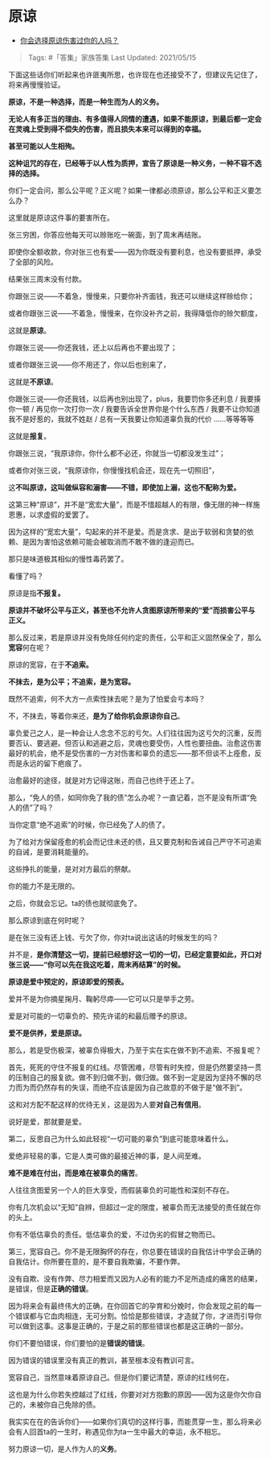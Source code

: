 # 原谅

- [你会选择原谅伤害过你的人吗？](https://www.zhihu.com/question/412000560/answer/1699737693)

>Tags: #「答集」家族答集
>Last Updated: 2021/05/15

下面这些话你们听起来也许匪夷所思，也许现在也还接受不了，但建议先记住了，将来再慢慢验证。

**原谅，不是一种选择，而是一种生而为人的义务。**

**无论人有多正当的理由、有多值得人同情的遭遇，如果不能原谅，到最后都一定会在灵魂上受到得不偿失的伤害，而且损失本来可以得到的幸福。**

**甚至可能以人生相殉。**

**这种诅咒的存在，已经等于以人性为质押，宣告了原谅是一种义务，一种不容不选择的选择。**

  

你们一定会问，那么公平呢？正义呢？如果一律都必须原谅，那么公平和正义要怎么办？

  

这里就是原谅这件事的要害所在。

  

张三穷困，你答应他每天可以赊账吃一碗面，到了周末再结账。

即使你全额收款，你对张三也有爱——因为你既没有要利息，也没有要抵押，承受了全部的风险。

结果张三周末没有付款。

你跟张三说——不着急，慢慢来，只要你补齐面钱，我还可以继续这样赊给你；

或者你跟张三说——不着急，慢慢来，在你没补齐之前，我得降低你的赊欠额度，

这就是**原谅**。

  

你跟张三说——你还我钱，还上以后再也不要出现了；

或者你跟张三说——你不用还了，你以后也别来了，

这就是**不原谅**。

  

你跟张三说——你还我钱，以后再也别出现了，plus，我要罚你多还利息 / 我要揍你一顿 / 再见你一次打你一次 / 我要告诉全世界你是个什么东西 / 我要不让你知道我不是好惹的，我就不姓赵 / 总有一天我要让你知道辜负我的代价 ……等等等等

这就是**报复**。

  

你跟张三说，“我原谅你，你什么都不必还，你就当一切都没发生过”；

或者你对张三说，“我原谅你，你慢慢找机会还，现在先一切照旧”，

这**不叫原谅，这叫做纵容和溺害——不错，即使加上溺，这也不配称为爱。**

这第三种“原谅”，并不是“宽宏大量”，而是不惜超越人的有限，像无限的神一样施恩惠，以求虚假的爱罢了。

因为这样的“宽宏大量”，勾起来的并不是爱。而是贪求、是出于软弱和贪婪的依赖、是因为害怕这依赖可能会被取消而不敢不做的逢迎而已。

那只是味道极其相似的慢性毒药罢了。

看懂了吗？

原谅是指**不报复。**

**原谅并不破坏公平与正义，甚至也不允许人贪图原谅所带来的“爱”而损害公平与正义。**

那么反过来，若是原谅并没有免除任何约定的责任，公平和正义固然保全了，那么**宽容**何在呢？

原谅的宽容，在于**不追索。**

**不抹去，是为公平；不追索，是为宽容。**

既然不追索，何不大方一点索性抹去呢？是为了怕爱会亏本吗？

不，不抹去，等着你来还，**是为了给你机会原谅你自己**。

辜负爱己之人，是一种会让人念念不忘的亏欠。人们往往因为这亏欠的沉重，反而要否认、要逃避。但否认和逃避之后，灵魂也要受伤，人性也要扭曲。治愈这伤害最好的机会，绝不是受伤害的一方对伤害和辜负的遗忘——那不但谈不上痊愈，反而是永远的留下疤痕了。

治愈最好的途径，就是对方记得这账，而自己也终于还上了。

那么，“免人的债，如同你免了我的债”怎么办呢？一直记着，岂不是没有所谓“免人的债”了吗？

当你定意“绝不追索”的时候，你已经免了人的债了。

为了给对方保留痊愈的机会而记住未还的债，且又要克制和告诫自己严守不可追索的自诫，是要消耗能量的。

这些挣扎的能量，是对对方最后的祭献。

你的能力不是无限的。

之后，你就会忘记。ta的债也就彻底免了。

  

那么原谅到底在何时呢？

是在张三没有还上钱、亏欠了你，你对ta说出这话的时候发生的吗？

并不是，**是你清楚这一切，提前已经想好这一切的一切，已经定意要如此，开口对张三说——“你可以先在我这吃着，周末再结算”的时候。**

**原谅是爱中预定的，原谅即爱的预表。**

爱并不是为你摘星掬月、鞠躬尽瘁——它可以只是举手之劳。

爱是对可能的一切辜负的、预先许诺的和最后赠予的原谅。

**爱不是供养，爱是原谅。**

  

那么，若是受伤极深，被辜负得极大，乃至于实在实在做不到不追索、不报复呢？

首先，死死的守住不报复的红线。尽管困难，尽管有时失控，但是仍然要坚持一贯的压制自己的报复欲。做不到归做不到，做归做。做不到一定是因为坚持不懈的尽力而为而仍然存有的失误，而绝不应该是因为自己故意的不做于是“做不到”。

这和对方配不配这样的优待无关，这是因为人要**对自己有信用**。

说好是爱，那就要是爱。

  

第二，反思自己为什么如此轻视“一切可能的辜负”到底可能意味着什么。

爱绝非轻易的事，它是人类可做的最接近神的事，是人间至难。

**难不是难在付出，而是难在被辜负的痛苦**。

人往往贪图爱另一个人的巨大享受，而假装辜负的可能性和深刻不存在。

你有几次机会以“无知”自辨，但超过一定的限度，被辜负而无法接受的责任就在你的头上。

你有不低估辜负的责任。低估辜负的爱，不过伪劣的假冒之物而已。

第三，宽容自己。你不是无限胸怀的存在，你总要在错误的自我估计中学会正确的自我估计。你所要在意的，是不要自我欺骗，不要作弊。

没有自欺、没有作弊、尽力相爱而又因为人必有的能力不足所造成的痛苦的结果，是错误，但是**正确的错误**。

因为将来会有最终伟大的正确，在你回首它的孕育和分娩时，你会发现之前的每一个错误都与它血肉相连，无可分割。恰恰是那些错误，才造就了你，才进而引导你可以做到这事。这事是正确的，于是之前的那些错误也都是这正确的一部分。

你们不要怕错误，你们要怕的是**错误的错误**。

因为错误的错误里没有真正的教训，甚至根本没有教训可言。

宽容自己，当然意味着原谅自己。但是你们要记清楚，原谅的红线何在。

这也是为什么你若失控越过了红线，你要对对方抱歉的原因——因为这是你欠你自己的，未被你自己免除的债。

  

我实实在在的告诉你们——如果你们真切的这样行事，而能贯穿一生，那么将来必会有人回首ta的一生时，称遇见你为ta一生中最大的幸运，永不相忘。

努力原谅一切，是人作为人的**义务**。